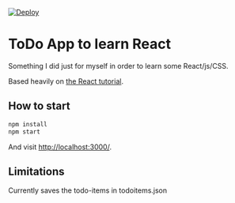 [![Deploy](https://www.herokucdn.com/deploy/button.png)](https://heroku.com/deploy)

# ToDo App to learn React

Something I did just for myself in order to learn some React/js/CSS.

Based heavily on [the React tutorial](http://facebook.github.io/react/docs/tutorial.html).

## How to start

```sh
npm install
npm start
```

And visit <http://localhost:3000/>.

## Limitations

Currently saves the todo-items in todoitems.json

